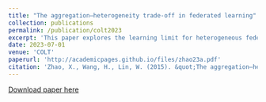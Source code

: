 ```yaml
---
title: "The aggregation–heterogeneity trade-off in federated learning"
collection: publications
permalink: /publication/colt2023
excerpt: 'This paper explores the learning limit for heterogeneous federated learning.'
date: 2023-07-01
venue: 'COLT'
paperurl: 'http://academicpages.github.io/files/zhao23a.pdf'
citation: 'Zhao, X., Wang, H., Lin, W. (2015). &quot;The aggregation–heterogeneity trade-off in federated learning.&quot; <i>The 36th Annual Conference on Learning Theory</i>. In Press.'
---
```

[Download paper here](http://academicpages.github.io/files/zhao23a.pdf)
